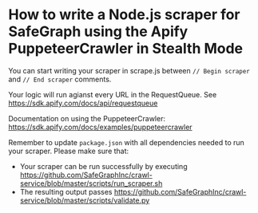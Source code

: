 # How to write a Node.js scraper for SafeGraph using the Apify PuppeteerCrawler in Stealth Mode

You can start writing your scraper in scrape.js between `// Begin scraper` and `// End scraper` comments. 

Your logic will run agianst every URL in the RequestQueue. See https://sdk.apify.com/docs/api/requestqueue

Documentation on using the PuppeteerCrawler: https://sdk.apify.com/docs/examples/puppeteercrawler

Remember to update `package.json` with all dependencies needed to run your scraper.
Please make sure that:
* Your scraper can be run successfully by executing https://github.com/SafeGraphInc/crawl-service/blob/master/scripts/run_scraper.sh
* The resulting output passes https://github.com/SafeGraphInc/crawl-service/blob/master/scripts/validate.py

